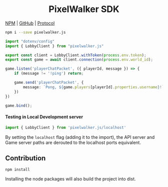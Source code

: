 
<center><h1>PixelWalker SDK</h1></center>

[NPM](https://www.npmjs.com/package/pixelwalker.js) | [GitHub](https://github.com/Anatoly03/pixelwalker.js) | [Protocol](https://github.com/PixelWalkerGame/Protocol)

```sh
npm i --save pixelwalker.js
```

```ts
import "dotenv/config"
import { LobbyClient } from "pixelwalker.js"

export const client = LobbyClient.withToken(process.env.token);
export const game = await client.connection(process.env.world_id);

game.listen('playerChatPacket', ({ playerId, message }) => {
    if (message != '!ping') return;

    game.send('playerChatPacket', {
        message: `Pong, ${game.players[playerId].properties.username}!`,
    })
})

game.bind();
```

#### Testing in Local Development server

```ts
import { LobbyClient } from 'pixelwalker.js/localhost'
```

By setting the `localhost` flag (adding it to the import), the API server and Game server paths are derouted to the localhost ports equivalent.

## Contribution

```
npm install
```

Installing the node packages will also build the project into dist.
